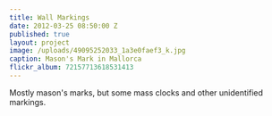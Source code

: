 ```yaml
---
title: Wall Markings
date: 2012-03-25 08:50:00 Z
published: true
layout: project
image: /uploads/49095252033_1a3e0faef3_k.jpg
caption: Mason's Mark in Mallorca
flickr_album: 72157713618531413
---
```


Mostly mason's marks, but some mass clocks and other unidentified markings.
